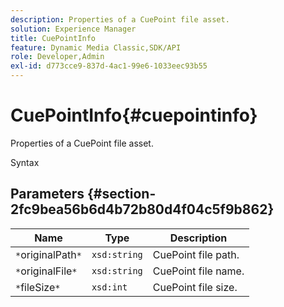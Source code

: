 ```yaml
---
description: Properties of a CuePoint file asset.
solution: Experience Manager
title: CuePointInfo
feature: Dynamic Media Classic,SDK/API
role: Developer,Admin
exl-id: d773cce9-837d-4ac1-99e6-1033eec93b55
---
```

# CuePointInfo{#cuepointinfo}

Properties of a CuePoint file asset.

 Syntax 

## Parameters {#section-2fc9bea56b6d4b72b80d4f04c5f9b862}

|  Name  | Type  | Description  |
|---|---|---|
|  `*`originalPath`*`  | `xsd:string`  | CuePoint file path.  |
|  `*`originalFile`*`  | `xsd:string`  | CuePoint file name.  |
|  `*`fileSize`*`  | `xsd:int`  | CuePoint file size.  |
